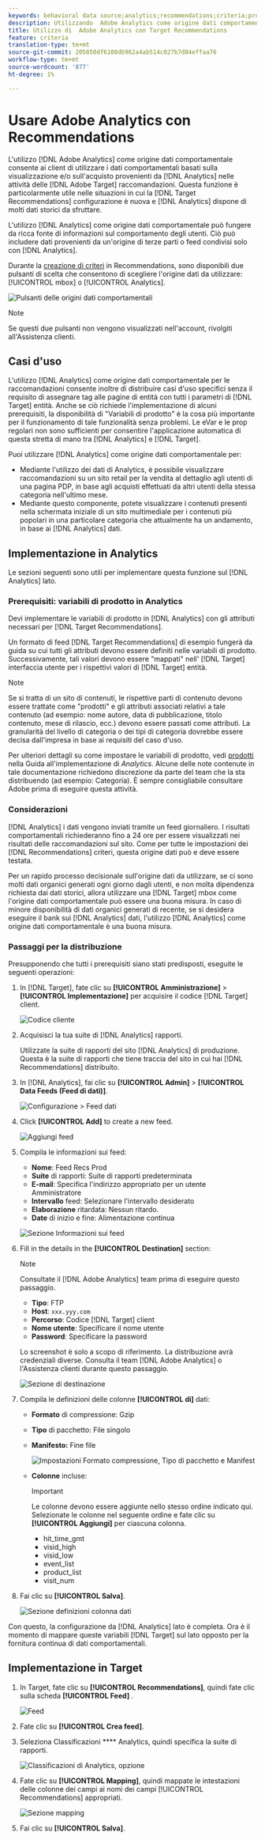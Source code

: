 ```yaml
---
keywords: behavioral data source;analytics;recommendations;criteria;product variables
description: Utilizzando  Adobe Analytics come origine dati comportamentale, i client possono utilizzare i dati comportamentali basati sulla visualizzazione e/o sull'acquisto di Analytics in  Adobe Recommendations.
title: Utilizzo di  Adobe Analytics con Target Recommendations
feature: criteria
translation-type: tm+mt
source-git-commit: 205850df6108db962a4ab514c027b7d04effaa76
workflow-type: tm+mt
source-wordcount: '877'
ht-degree: 1%

---
```



# Usare  Adobe Analytics con Recommendations

L&#39;utilizzo [!DNL Adobe Analytics] come origine dati comportamentale consente ai client di utilizzare i dati comportamentali basati sulla visualizzazione e/o sull&#39;acquisto provenienti da [!DNL Analytics] nelle attività delle [!DNL Adobe Target] raccomandazioni. Questa funzione è particolarmente utile nelle situazioni in cui la [!DNL Target Recommendations] configurazione è nuova e [!DNL Analytics] dispone di molti dati storici da sfruttare.

L&#39;utilizzo [!DNL Analytics] come origine dati comportamentale può fungere da ricca fonte di informazioni sul comportamento degli utenti. Ciò può includere dati provenienti da un&#39;origine di terze parti o feed condivisi solo con [!DNL Analytics].

Durante la [creazione di criteri](/help/c-recommendations/c-algorithms/create-new-algorithm.md) in Recommendations, sono disponibili due pulsanti di scelta che consentono di scegliere l&#39;origine dati da utilizzare: [!UICONTROL mbox] o [!UICONTROL Analytics].

![Pulsanti delle origini dati comportamentali](/help/c-recommendations/c-algorithms/assets/behavioral-data-source.png)

>[!NOTE]
>
>Se questi due pulsanti non vengono visualizzati nell&#39;account, rivolgiti all&#39;Assistenza [](/help/cmp-resources-and-contact-information.md#reference_ACA3391A00EF467B87930A450050077C)clienti.

## Casi d&#39;uso

L&#39;utilizzo [!DNL Analytics] come origine dati comportamentale per le raccomandazioni consente inoltre di distribuire casi d&#39;uso specifici senza il requisito di assegnare tag alle pagine di entità con tutti i parametri di [!DNL Target] entità. Anche se ciò richiede l&#39;implementazione di alcuni prerequisiti, la disponibilità di &quot;Variabili di prodotto&quot; è la cosa più importante per il funzionamento di tale funzionalità senza problemi. Le eVar e le prop regolari non sono sufficienti per consentire l&#39;applicazione automatica di questa stretta di mano tra [!DNL Analytics] e [!DNL Target].

Puoi utilizzare [!DNL Analytics] come origine dati comportamentale per:

* Mediante l&#39;utilizzo dei dati di Analytics, è possibile visualizzare raccomandazioni su un sito retail per la vendita al dettaglio agli utenti di una pagina PDP, in base agli acquisti effettuati da altri utenti della stessa categoria nell&#39;ultimo mese.
* Mediante questo componente, potete visualizzare i contenuti presenti nella schermata iniziale di un sito multimediale per i contenuti più popolari in una particolare categoria che attualmente ha un andamento, in base ai [!DNL Analytics] dati.

## Implementazione in Analytics

Le sezioni seguenti sono utili per implementare questa funzione sul [!DNL Analytics] lato.

### Prerequisiti: variabili di prodotto in Analytics

Devi implementare le variabili di prodotto in [!DNL Analytics] con gli attributi necessari per [!DNL Target Recommendations].

Un formato di feed [!DNL Target Recommendations] di esempio fungerà da guida su cui tutti gli attributi devono essere definiti nelle variabili di prodotto. Successivamente, tali valori devono essere &quot;mappati&quot; nell&#39; [!DNL Target] interfaccia utente per i rispettivi valori di [!DNL Target] entità.

>[!NOTE]
>
>Se si tratta di un sito di contenuti, le rispettive parti di contenuto devono essere trattate come &quot;prodotti&quot; e gli attributi associati relativi a tale contenuto (ad esempio: nome autore, data di pubblicazione, titolo contenuto, mese di rilascio, ecc.) devono essere passati come attributi. La granularità del livello di categoria o dei tipi di categoria dovrebbe essere decisa dall&#39;impresa in base ai requisiti del caso d&#39;uso.

Per ulteriori dettagli su come impostare le variabili di prodotto, vedi [prodotti](https://docs.adobe.com/content/help/en/analytics/implementation/vars/page-vars/products.html) nella Guida all&#39;implementazione di *Analytics*. Alcune delle note contenute in tale documentazione richiedono discrezione da parte del team che la sta distribuendo (ad esempio: Categoria). È sempre consigliabile consultare  Adobe prima di eseguire questa attività.

### Considerazioni

[!DNL Analytics] i dati vengono inviati tramite un feed giornaliero. I risultati comportamentali richiederanno fino a 24 ore per essere visualizzati nei risultati delle raccomandazioni sul sito. Come per tutte le impostazioni dei [!DNL Recommendations] criteri, questa origine dati può e deve essere testata.

Per un rapido processo decisionale sull&#39;origine dati da utilizzare, se ci sono molti dati organici generati ogni giorno dagli utenti, e non molta dipendenza richiesta dai dati storici, allora utilizzare una [!DNL Target] mbox come l&#39;origine dati comportamentale può essere una buona misura. In caso di minore disponibilità di dati organici generati di recente, se si desidera eseguire il bank sui [!DNL Analytics] dati, l&#39;utilizzo [!DNL Analytics] come origine dati comportamentale è una buona misura.

### Passaggi per la distribuzione

Presupponendo che tutti i prerequisiti siano stati predisposti, eseguite le seguenti operazioni:

1. In [!DNL Target], fate clic su **[!UICONTROL Amministrazione]** > **[!UICONTROL Implementazione]** per acquisire il codice [!DNL Target] client.

   ![Codice cliente](/help/c-recommendations/c-algorithms/assets/client-code.png)

1. Acquisisci la tua suite di [!DNL Analytics] rapporti.

   Utilizzate la suite di rapporti del sito [!DNL Analytics] di produzione. Questa è la suite di rapporti che tiene traccia del sito in cui hai [!DNL Recommendations] distribuito.

1. In [!DNL Analytics], fai clic su **[!UICONTROL Admin]** > **[!UICONTROL Data Feeds (Feed di dati)]**.

   ![Configurazione > Feed dati](/help/c-recommendations/c-algorithms/assets/data-feed.png)

1. Click **[!UICONTROL Add]** to create a new feed.

   ![Aggiungi feed](/help/c-recommendations/c-algorithms/assets/add-feed.png)

1. Compila le informazioni sui feed:

   * **Nome**: Feed Recs Prod
   * **Suite** di rapporti: Suite di rapporti predeterminata
   * **E-mail**: Specifica l&#39;indirizzo appropriato per un utente Amministratore
   * **Intervallo** feed: Selezionare l&#39;intervallo desiderato
   * **Elaborazione** ritardata: Nessun ritardo.
   * **Date** di inizio e fine: Alimentazione continua

   ![Sezione Informazioni sui feed](/help/c-recommendations/c-algorithms/assets/feed-information.png)

1. Fill in the details in the **[!UICONTROL Destination]** section:

   >[!NOTE]
   > 
   >Consultate il [!DNL Adobe Analytics] team prima di eseguire questo passaggio.

   * **Tipo**: FTP
   * **Host**: `xxx.yyy.com`
   * **Percorso**: Codice [!DNL Target] client
   * **Nome utente**: Specificare il nome utente
   * **Password**: Specificare la password

   Lo screenshot è solo a scopo di riferimento. La distribuzione avrà credenziali diverse. Consulta il team [!DNL Adobe Analytics] o l&#39;Assistenza clienti durante questo passaggio.

   ![Sezione di destinazione](/help/c-recommendations/c-algorithms/assets/destination.png)

1. Compila le definizioni delle colonne **[!UICONTROL di]** dati:

   * **Formato** di compressione: Gzip
   * **Tipo** di pacchetto:  File singolo
   * **Manifesto:** Fine file

      ![Impostazioni Formato compressione, Tipo di pacchetto e Manifest](/help/c-recommendations/c-algorithms/assets/compression.png)

   * **Colonne** incluse:

      >[!IMPORTANT]
      >
      >Le colonne devono essere aggiunte nello stesso ordine indicato qui. Selezionate le colonne nel seguente ordine e fate clic su **[!UICONTROL Aggiungi]** per ciascuna colonna.

      * hit_time_gmt
      * visid_high
      * visid_low
      * event_list
      * product_list
      * visit_num

1. Fai clic su **[!UICONTROL Salva]**.

   ![Sezione definizioni colonna dati](/help/c-recommendations/c-algorithms/assets/data-column-definitions.png)

Con questo, la configurazione da [!DNL Analytics] lato è completa. Ora è il momento di mappare queste variabili [!DNL Target] sul lato opposto per la fornitura continua di dati comportamentali.

## Implementazione in Target

1. In Target, fate clic su **[!UICONTROL Recommendations]**, quindi fate clic sulla scheda **[!UICONTROL Feed]** .

   ![Feed](/help/c-recommendations/c-algorithms/assets/feeds-tab.png)

1. Fate clic su **[!UICONTROL Crea feed]**.

1. Seleziona Classificazioni **** Analytics, quindi specifica la suite di rapporti.

   ![Classificazioni di Analytics, opzione](/help/c-recommendations/c-algorithms/assets/analytics-classifications.png)

1. Fate clic su **[!UICONTROL Mapping]**, quindi mappate le intestazioni delle colonne dei campi ai nomi dei campi [!UICONTROL Recommendations] appropriati.

   ![Sezione mapping](/help/c-recommendations/c-algorithms/assets/mapping.png)

1. Fai clic su **[!UICONTROL Salva]**.